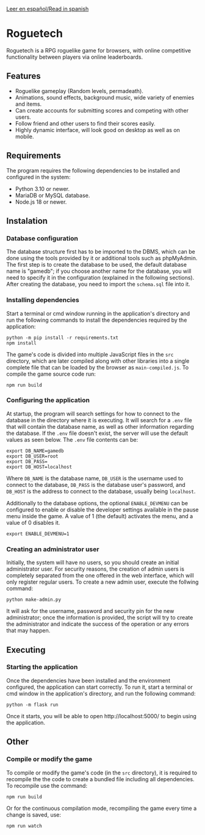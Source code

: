 [Leer en español/Read in spanish](README.md)

# Roguetech

Roguetech is a RPG roguelike game for browsers, with online competitive functionality between players via online leaderboards.

## Features

* Roguelike gameplay (Random levels, permadeath).
* Animations, sound effects, background music, wide variety of enemies and items.
* Can create accounts for submitting scores and competing with other users.
* Follow friend and other users to find their scores easily.
* Highly dynamic interface, will look good on desktop as well as on mobile.

## Requirements

The program requires the following dependencies to be installed and configured in the system:

* Python 3.10 or newer.
* MariaDB or MySQL database.
* Node.js 18 or newer.

## Instalation

### Database configuration

The database structure first has to be imported to the DBMS, which can be done using the tools provided by it or additional tools such as phpMyAdmin. The first step is to create the database to be used, the default database name is "gamedb"; if you choose another name for the database, you will need to specify it in the configuration (explained in the following sections). After creating the database, you need to import the `schema.sql` file into it.

### Installing dependencies

Start a terminal or cmd window running in the application's directory and run the following commands to install the dependencies required by the application:

```
python -m pip install -r requirements.txt
npm install
```

The game's code is divided into multiple JavaScript files in the `src` directory, which are later compiled along with other libraries into a single complete file that can be loaded by the browser as `main-compiled.js`. To compile the game source code run:

```
npm run build
```

### Configuring the application

At startup, the program will search settings for how to connect to the database in the directory where it is executing. It will search for a `.env` file that will contain the database name, as well as other information regarding the database. If the `.env` file doesn't exist, the server will use the default values as seen below. The `.env` file contents can be:

```
export DB_NAME=gamedb
export DB_USER=root
export DB_PASS=
export DB_HOST=localhost
```

Where `DB_NAME` is the database name, `DB_USER` is the username used to connect to the database, `DB_PASS` is the database user's password, and `DB_HOST` is the address to connect to the database, usually being `localhost`.

Additionally to the database options, the optional `ENABLE_DEVMENU` can be configured to enable or disable the developer settings available in the pause menu inside the game. A value of 1 (the default) activates the menu, and a value of 0 disables it.

```
export ENABLE_DEVMENU=1
```

### Creating an administrator user

Initially, the system will have no users, so you should create an initial administrator user. For security reasons, the creation of admin users is completely separated from the one offered in the web interface, which will only register regular users. To create a new admin user, execute the follwing command:

```
python make-admin.py
```

It will ask for the username, password and security pin for the new administrator; once the information is provided, the script will try to create the administrator and indicate the success of the operation or any errors that may happen.

## Executing

### Starting the application

Once the dependencies have been installed and the environment configured, the application can start correctly. To run it, start a terminal or cmd window in the application's directory, and run the following command:

```
python -m flask run
```

Once it starts, you will be able to open http://localhost:5000/ to begin using the application.

## Other

### Compile or modify the game

To compile or modify the game's code (in the `src` directory), it is required to recompile the the code to create a bundled file including all dependencies. To recompile use the command:

```
npm run build
```

Or for the continuous compilation mode, recompiling the game every time a change is saved, use:

```
npm run watch
```
